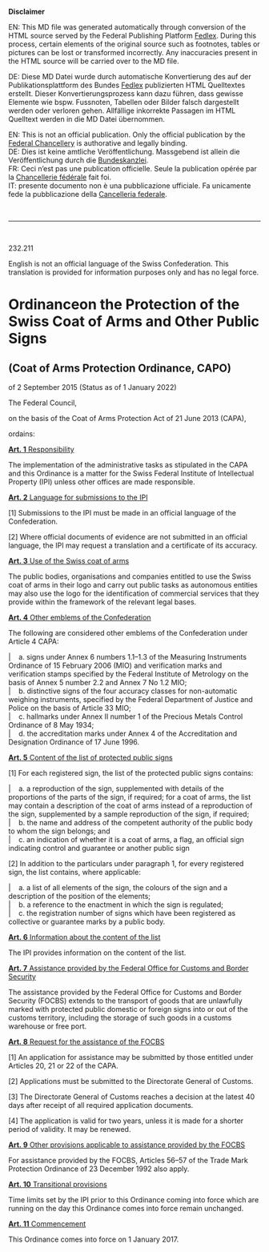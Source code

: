 
**Disclaimer**  

EN: This MD file was generated automatically through conversion of the HTML source served by the Federal Publishing Platform [Fedlex](https://www.fedlex.admin.ch/).
During this process, certain elements of the original source such as footnotes, tables or pictures can be lost or transformed incorrectly. Any inaccuracies present in the HTML source will be carried over to the MD file.  

DE: Diese MD Datei wurde durch automatische Konvertierung des auf der Publikationsplattform des Bundes [Fedlex](https://www.fedlex.admin.ch/) publizierten HTML Quelltextes erstellt.
Dieser Konvertierungsprozess kann dazu führen, dass gewisse Elemente wie bspw. Fussnoten, Tabellen oder Bilder falsch dargestellt werden oder verloren gehen.
Allfällige inkorrekte Passagen im HTML Quelltext werden in die MD Datei übernommen.  

EN: This is not an official publication. Only the official publication by the [Federal Chancellery](https://www.bk.admin.ch/bk/en/home.html) is authorative and legally binding.  
DE: Dies ist keine amtliche Veröffentlichung. Massgebend ist allein die Veröffentlichung durch die [Bundeskanzlei](https://www.bk.admin.ch/bk/de/home.html).  
FR: Ceci n’est pas une publication officielle. Seule la publication opérée par la [Chancellerie fédérale](https://www.bk.admin.ch/bk/fr/home.html) fait foi.  
IT: presente documento non è una pubblicazione ufficiale. Fa unicamente fede la pubblicazione della [Cancelleria federale](https://www.bk.admin.ch/bk/it/home.html).  

&nbsp;

----

&nbsp;

232.211 

English is not an official language of the Swiss Confederation. This translation is provided for information purposes only and has no legal force.

# Ordinanceon the Protection of the Swiss Coat of Arms and Other Public Signs

## (Coat of Arms Protection Ordinance, CAPO)

of 2 September 2015 (Status as of 1 January 2022)

The Federal Council,

on the basis of the Coat of Arms Protection Act of 21 June 2013 (CAPA),

ordains:

[**Art. 1** Responsibility](https://www.fedlex.admin.ch/eli/cc/2015/614/en#art_1) 

The implementation of the administrative tasks as stipulated in the CAPA and this Ordinance is a matter for the Swiss Federal Institute of Intellectual Property (IPI) unless other offices are made responsible.

[**Art. 2** Language for submissions to the IPI](https://www.fedlex.admin.ch/eli/cc/2015/614/en#art_2) 

[1] Submissions to the IPI must be made in an official language of the Confederation.

[2] Where official documents of evidence are not submitted in an official language, the IPI may request a translation and a certificate of its accuracy.

[**Art. 3** Use of the Swiss coat of arms](https://www.fedlex.admin.ch/eli/cc/2015/614/en#art_3) 

The public bodies, organisations and companies entitled to use the Swiss coat of arms in their logo and carry out public tasks as autonomous entities may also use the logo for the identification of commercial services that they provide within the framework of the relevant legal bases.

[**Art. 4** Other emblems of the Confederation](https://www.fedlex.admin.ch/eli/cc/2015/614/en#art_4) 

The following are considered other emblems of the Confederation under Article 4 CAPA:


|    a. signs under Annex 6 numbers 1.1–1.3 of the Measuring Instruments Ordinance of 15 February 2006 (MIO) and verification marks and verification stamps specified by the Federal Institute of Metrology on the basis of Annex 5 number 2.2 and Annex 7 No 1.2 MIO;  
|    b. distinctive signs of the four accuracy classes for non-automatic weighing instruments, specified by the Federal Department of Justice and Police on the basis of Article 33 MIO;  
|    c. hallmarks under Annex II number 1 of the Precious Metals Control Ordinance of 8 May 1934;  
|    d. the accreditation marks under Annex 4 of the Accreditation and Designation Ordinance of 17 June 1996.

[**Art. 5** Content of the list of protected public signs](https://www.fedlex.admin.ch/eli/cc/2015/614/en#art_5) 

[1] For each registered sign, the list of the protected public signs contains:


|    a. a reproduction of the sign, supplemented with details of the proportions of the parts of the sign, if required; for a coat of arms, the list may contain a description of the coat of arms instead of a reproduction of the sign, supplemented by a sample reproduction of the sign, if required;  
|    b. the name and address of the competent authority of the public body to whom the sign belongs; and  
|    c. an indication of whether it is a coat of arms, a flag, an official sign indicating control and guarantee or another public sign 

[2] In addition to the particulars under paragraph 1, for every registered sign, the list contains, where applicable:


|    a. a list of all elements of the sign, the colours of the sign and a description of the position of the elements;  
|    b. a reference to the enactment in which the sign is regulated;  
|    c. the registration number of signs which have been registered as collective or guarantee marks by a public body.

[**Art. 6** Information about the content of the list](https://www.fedlex.admin.ch/eli/cc/2015/614/en#art_6) 

The IPI provides information on the content of the list.

[**Art. 7** Assistance provided by the Federal Office for Customs and Border Security](https://www.fedlex.admin.ch/eli/cc/2015/614/en#art_7)

The assistance provided by the Federal Office for Customs and Border Security (FOCBS) extends to the transport of goods that are unlawfully marked with protected public domestic or foreign signs into or out of the customs territory, including the storage of such goods in a customs warehouse or free port.

[**Art. 8** Request for the assistance of the FOCBS](https://www.fedlex.admin.ch/eli/cc/2015/614/en#art_8) 

[1] An application for assistance may be submitted by those entitled under Articles 20, 21 or 22 of the CAPA.

[2] Applications must be submitted to the Directorate General of Customs.

[3] The Directorate General of Customs reaches a decision at the latest 40 days after receipt of all required application documents.

[4] The application is valid for two years, unless it is made for a shorter period of validity. It may be renewed.

[**Art. 9** Other provisions applicable to assistance provided by the FOCBS](https://www.fedlex.admin.ch/eli/cc/2015/614/en#art_9) 

For assistance provided by the FOCBS, Articles 56–57 of the Trade Mark Protection Ordinance of 23 December 1992 also apply.

[**Art. 10** Transitional provisions](https://www.fedlex.admin.ch/eli/cc/2015/614/en#art_10) 

Time limits set by the IPI prior to this Ordinance coming into force which are running on the day this Ordinance comes into force remain unchanged.

[**Art. 11** Commencement](https://www.fedlex.admin.ch/eli/cc/2015/614/en#art_11) 

This Ordinance comes into force on 1 January 2017.

